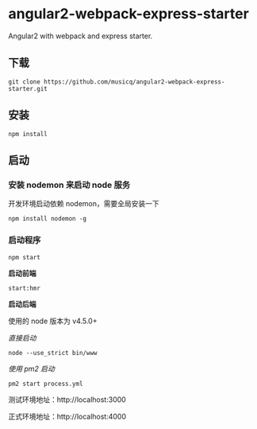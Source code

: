 # angular2-webpack-express-starter
Angular2 with webpack and express starter.

## 下载

```
git clone https://github.com/musicq/angular2-webpack-express-starter.git
```

## 安装

```
npm install
```

## 启动

### 安装 nodemon 来启动 node 服务
开发环境启动依赖 nodemon，需要全局安装一下

```
npm install nodemon -g
```

### 启动程序

```
npm start
```

**启动前端**

```
start:hmr
```

**启动后端**

使用的 node 版本为 v4.5.0+

_直接启动_

```
node --use_strict bin/www
```

_使用 pm2 启动_

```
pm2 start process.yml
```


测试环境地址：http://localhost:3000

正式环境地址：http://localhost:4000

